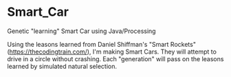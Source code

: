 # Smart_Car
Genetic "learning" Smart Car using Java/Processing

Using the leasons learned from Daniel Shiffman's "Smart Rockets" (https://thecodingtrain.com/), I'm making Smart Cars.
They will attempt to drive in a circle without crashing.
Each "generation" will pass on the leasons learned by simulated natural selection.
